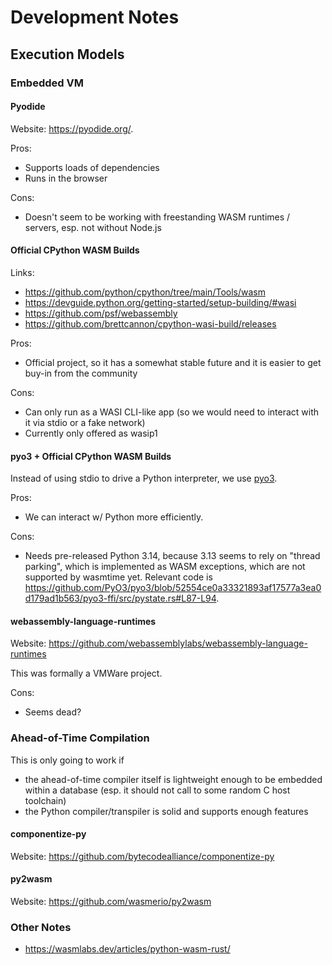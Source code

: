 # Development Notes
## Execution Models
### Embedded VM
#### Pyodide
Website: <https://pyodide.org/>.

Pros:
- Supports loads of dependencies
- Runs in the browser

Cons:
- Doesn't seem to be working with freestanding WASM runtimes / servers, esp. not without Node.js

#### Official CPython WASM Builds
Links:
- <https://github.com/python/cpython/tree/main/Tools/wasm>
- <https://devguide.python.org/getting-started/setup-building/#wasi>
- <https://github.com/psf/webassembly>
- <https://github.com/brettcannon/cpython-wasi-build/releases>

Pros:
- Official project, so it has a somewhat stable future and it is easier to get buy-in from the community

Cons:
- Can only run as a WASI CLI-like app (so we would need to interact with it via stdio or a fake network)
- Currently only offered as wasip1

#### pyo3 + Official CPython WASM Builds
Instead of using stdio to drive a Python interpreter, we use [pyo3].

Pros:
- We can interact w/ Python more efficiently.

Cons:
- Needs pre-released Python 3.14, because 3.13 seems to rely on "thread parking", which is implemented as WASM exceptions, which are not supported by wasmtime yet. Relevant code is <https://github.com/PyO3/pyo3/blob/52554ce0a33321893af17577a3ea0d179ad1b563/pyo3-ffi/src/pystate.rs#L87-L94>.

#### webassembly-language-runtimes
Website: <https://github.com/webassemblylabs/webassembly-language-runtimes>

This was formally a VMWare project.

Cons:
- Seems dead?

### Ahead-of-Time Compilation
This is only going to work if

- the ahead-of-time compiler itself is lightweight enough to be embedded within a database (esp. it should not call to some random C host toolchain)
- the Python compiler/transpiler is solid and supports enough features

#### componentize-py
Website: <https://github.com/bytecodealliance/componentize-py>

#### py2wasm
Website: <https://github.com/wasmerio/py2wasm>

### Other Notes
- <https://wasmlabs.dev/articles/python-wasm-rust/>


[pyo3]: https://pyo3.rs/
